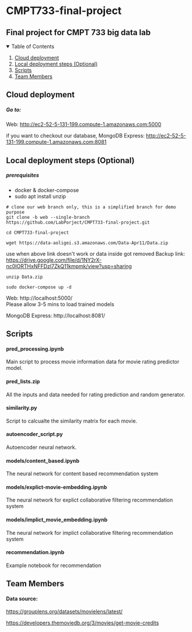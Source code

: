 # CMPT733-final-project

## Final project for CMPT 733 big data lab
<details open="open">
  <summary>Table of Contents</summary>
  <ol>
  <li><a href="#cloud-deployment">Cloud deployment</a></li>
    <li><a href="#local-deployment">Local deployment steps (Optional)</a></li>
    <li><a href="#Scripts">Scripts</a></li>
    <li><a href="#team-members">Team Members</a></li>
  </ol>
</details>


## Cloud deployment
##### Go to:  
Web: http://ec2-52-5-131-199.compute-1.amazonaws.com:5000

if you want to checkout our database, MongoDB Express: http://ec2-52-5-131-199.compute-1.amazonaws.com:8081

## Local deployment steps (Optional)
##### prerequisites 
* docker & docker-compose
* sudo apt install unzip

```
# clone our web branch only, this is a simplified branch for demo purpose
git clone -b web --single-branch https://github.com/LabPorject/CMPT733-final-project.git
```
```
cd CMPT733-final-project
```
```
wget https://data-aoligei.s3.amazonaws.com/Data-Apr11/Data.zip
```
use when above link doesn't work or data inside got removed
Backup link: https://drive.google.com/file/d/1NY2rX-nc0IORTHxNFFDzl7ZkQ11kmpmk/view?usp=sharing
```
unzip Data.zip
```
```
sudo docker-compose up -d
```

Web: http://localhost:5000/  
Please allow 3-5 mins to load trained models

MongoDB Express: http://localhost:8081/

## Scripts

#### pred_processing.ipynb
Main script to process movie information data for movie rating predictor model. 
#### pred_lists.zip
All the inputs and data needed for rating prediction and random generator. 
#### similarity.py
Script to calcualte the similarity matrix for each movie.
#### autoencoder_script.py
Autoencoder neural network.
#### models/content_based.ipynb
The neural network for content based recommendation system
#### models/explict-movie-embedding.ipynb
The neural network for explict collaborative filtering recommendation system
#### models/implict_movie_embedding.ipynb
The neural network for implict collaborative filtering recommendation system
#### recommendation.ipynb
Example notebook for recommendation

## Team Members
#### Data source:
https://grouplens.org/datasets/movielens/latest/

https://developers.themoviedb.org/3/movies/get-movie-credits
